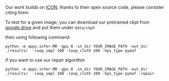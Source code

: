 Our work builds on [ICON](https://github.com/YuliangXiu/ICON), thanks to their open source code, please consider citing them

To test for a given image, you can download our pretrained ckpt from [google drive](https://drive.google.com/drive/folders/1FUhOyTG8EB3cVF2aNRRosc_It_0SUqrj?usp=sharing) and put them under `data/ckpt`

then using following command:
```
python -m apps.infer-MR -gpu 0 -in_dir YOUR_IMAGE_PATH -out_dir ./results/  -loop_smpl 100 -loop_cloth 200 -hps_type pymaf
```

if you want to use our repair algorithm
```
python -m apps.infer-MR -gpu 0 -in_dir YOUR_IMAGE_PATH -out_dir ./results/  -loop_smpl 100 -loop_cloth 200 -hps_type pymaf -repair
```
